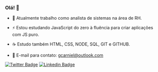 ### Olá! 👋

- 🔭 Atualmente trabalho como analista de sistemas na área de RH.

- ⚡ Estou estudando JavaScript do zero à fluência para criar aplicações com JS puro.

- ☕ Estudo também HTML, CSS, NODE, SQL, GIT e GITHUB.

- 💬 E-mail para contato: gcarniel@outlook.com


[![Twitter Badge](https://img.shields.io/badge/-Twitter-1ca0f1?style=flat-square&labelColor=1ca0f1&logo=twitter&logoColor=white&link=https://twitter.com/GabrielCarniel)](https://twitter.com/GabrielCarniel)
[![Linkedin Badge](https://img.shields.io/badge/-LinkedIn-blue?style=flat-square&logo=Linkedin&logoColor=white&link=https://www.linkedin.com/in/gabrielcarniel)](https://www.linkedin.com/in/gabriel-carniel-1545b929/)


<!--
**gcarniel/gcarniel** is a ✨ _special_ ✨ repository because its `README.md` (this file) appears on your GitHub profile.

Here are some ideas to get you started:

- 🔭 I’m currently working on ...
- 🌱 I’m currently learning ...
- 👯 I’m looking to collaborate on ...
- 🤔 I’m looking for help with ...
- 💬 Ask me about ...
- 📫 How to reach me: ...
- 😄 Pronouns: ...
- ⚡ Fun fact: ...
-->
